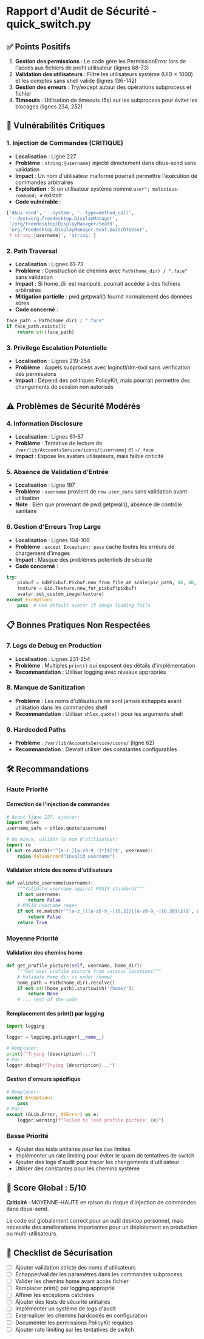 # Rapport d'Audit de Sécurité - quick_switch.py

## ✅ Points Positifs

1. **Gestion des permissions** : Le code gère les PermissionError lors de l'accès aux fichiers de profil utilisateur (lignes 68-73)
2. **Validation des utilisateurs** : Filtre les utilisateurs système (UID < 1000) et les comptes sans shell valide (lignes 136-142)
3. **Gestion des erreurs** : Try/except autour des opérations subprocess et fichier
4. **Timeouts** : Utilisation de timeouts (5s) sur les subprocess pour éviter les blocages (lignes 234, 252)

## 🔴 Vulnérabilités Critiques

### 1. Injection de Commandes (CRITIQUE)
- **Localisation** : Ligne 227
- **Problème** : `string:{username}` injecté directement dans dbus-send sans validation
- **Impact** : Un nom d'utilisateur malformé pourrait permettre l'exécution de commandes arbitraires
- **Exploitation** : Si un utilisateur système nommé `user"; malicious-command; #` existait
- **Code vulnérable** :
```python
['dbus-send', '--system', '--type=method_call',
 '--dest=org.freedesktop.DisplayManager',
 '/org/freedesktop/DisplayManager/Seat0',
 'org.freedesktop.DisplayManager.Seat.SwitchToUser',
 f'string:{username}', 'string:']
```

### 2. Path Traversal
- **Localisation** : Lignes 61-73
- **Problème** : Construction de chemins avec `Path(home_dir) / ".face"` sans validation
- **Impact** : Si home_dir est manipulé, pourrait accéder à des fichiers arbitraires
- **Mitigation partielle** : pwd.getpwall() fournit normalement des données sûres
- **Code concerné** :
```python
face_path = Path(home_dir) / ".face"
if face_path.exists():
    return str(face_path)
```

### 3. Privilege Escalation Potentielle
- **Localisation** : Lignes 219-254
- **Problème** : Appels subprocess avec loginctl/dm-tool sans vérification des permissions
- **Impact** : Dépend des politiques PolicyKit, mais pourrait permettre des changements de session non autorisés

## ⚠️ Problèmes de Sécurité Modérés

### 4. Information Disclosure
- **Localisation** : Lignes 61-67
- **Problème** : Tentative de lecture de `/var/lib/AccountsService/icons/{username}` et `~/.face`
- **Impact** : Expose les avatars utilisateurs, mais faible criticité

### 5. Absence de Validation d'Entrée
- **Localisation** : Ligne 197
- **Problème** : `username` provient de `row.user_data` sans validation avant utilisation
- **Note** : Bien que provenant de pwd.getpwall(), absence de contrôle sanitaire

### 6. Gestion d'Erreurs Trop Large
- **Localisation** : Lignes 104-106
- **Problème** : `except Exception: pass` cache toutes les erreurs de chargement d'images
- **Impact** : Masque des problèmes potentiels de sécurité
- **Code concerné** :
```python
try:
    pixbuf = GdkPixbuf.Pixbuf.new_from_file_at_scale(pic_path, 48, 48, True)
    texture = Gio.Texture.new_for_pixbuf(pixbuf)
    avatar.set_custom_image(texture)
except Exception:
    pass  # Use default avatar if image loading fails
```

## 📋 Bonnes Pratiques Non Respectées

### 7. Logs de Debug en Production
- **Localisation** : Lignes 231-254
- **Problème** : Multiples `print()` qui exposent des détails d'implémentation
- **Recommandation** : Utiliser logging avec niveaux appropriés

### 8. Manque de Sanitization
- **Problème** : Les noms d'utilisateurs ne sont jamais échappés avant utilisation dans les commandes shell
- **Recommandation** : Utiliser `shlex.quote()` pour les arguments shell

### 9. Hardcoded Paths
- **Problème** : `/var/lib/AccountsService/icons/` (ligne 62)
- **Recommandation** : Devrait utiliser des constantes configurables

## 🛠️ Recommandations

### Haute Priorité

#### Correction de l'injection de commandes
```python
# Avant ligne 227, ajouter:
import shlex
username_safe = shlex.quote(username)

# Ou mieux, valider le nom d'utilisateur:
import re
if not re.match(r'^[a-z_][a-z0-9_-]*[$]?$', username):
    raise ValueError("Invalid username")
```

#### Validation stricte des noms d'utilisateurs
```python
def validate_username(username):
    """Validate username against POSIX standards"""
    if not username:
        return False
    # POSIX username regex
    if not re.match(r'^[a-z_]([a-z0-9_-]{0,31}|[a-z0-9_-]{0,30}\$)$', username):
        return False
    return True
```

### Moyenne Priorité

#### Validation des chemins home
```python
def get_profile_picture(self, username, home_dir):
    """Get user profile picture from various locations"""
    # Validate home_dir is under /home/
    home_path = Path(home_dir).resolve()
    if not str(home_path).startswith('/home/'):
        return None
    # ... rest of the code
```

#### Remplacement des print() par logging
```python
import logging

logger = logging.getLogger(__name__)

# Remplacer:
print(f"Trying {description}...")
# Par:
logger.debug(f"Trying {description}...")
```

#### Gestion d'erreurs spécifique
```python
# Remplacer:
except Exception:
    pass
# Par:
except (GLib.Error, OSError) as e:
    logger.warning(f"Failed to load profile picture: {e}")
```

### Basse Priorité

- Ajouter des tests unitaires pour les cas limites
- Implémenter un rate limiting pour éviter le spam de tentatives de switch
- Ajouter des logs d'audit pour tracer les changements d'utilisateur
- Utiliser des constantes pour les chemins système

## 🎯 Score Global : 5/10

**Criticité** : MOYENNE-HAUTE en raison du risque d'injection de commandes dans dbus-send.

Le code est globalement correct pour un outil desktop personnel, mais nécessite des améliorations importantes pour un déploiement en production ou multi-utilisateurs.

## 📝 Checklist de Sécurisation

- [ ] Ajouter validation stricte des noms d'utilisateurs
- [ ] Échapper/valider les paramètres dans les commandes subprocess
- [ ] Valider les chemins home avant accès fichier
- [ ] Remplacer print() par logging approprié
- [ ] Affiner les exceptions catchées
- [ ] Ajouter des tests de sécurité unitaires
- [ ] Implémenter un système de logs d'audit
- [ ] Externaliser les chemins hardcodés en configuration
- [ ] Documenter les permissions PolicyKit requises
- [ ] Ajouter rate limiting sur les tentatives de switch
